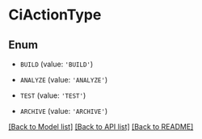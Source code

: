 # CiActionType


## Enum

* `BUILD` (value: `'BUILD'`)

* `ANALYZE` (value: `'ANALYZE'`)

* `TEST` (value: `'TEST'`)

* `ARCHIVE` (value: `'ARCHIVE'`)

[[Back to Model list]](../README.md#documentation-for-models) [[Back to API list]](../README.md#documentation-for-api-endpoints) [[Back to README]](../README.md)


